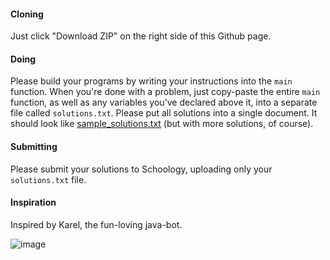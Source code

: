 #### Cloning
Just click "Download ZIP" on the right side of this Github page.

#### Doing
Please build your programs by writing your instructions into the `main` function. 
When you're done with a problem, just copy-paste the entire `main` function, as well as any variables you've
declared above it, into a separate file called `solutions.txt`. Please put all solutions into a single document. It should look
like [sample_solutions.txt](./sample_solutions.txt) (but with more solutions, of course).

#### Submitting
Please submit your solutions to Schoology, uploading only your `solutions.txt` file.

#### Inspiration
Inspired by Karel, the fun-loving java-bot.

![image](http://www.wsfcs.k12.nc.us/cms/lib/NC01001395/Centricity/Domain/173/Karel%20logo.JPG)
